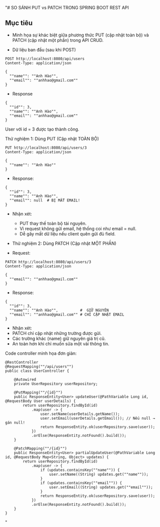 "# SO SÁNH PUT vs PATCH TRONG SPRING BOOT REST API

## Mục tiêu

* Minh họa sự khác biệt giữa phương thức PUT (cập nhật toàn bộ) và PATCH (cập nhật một phần) trong API CRUD.

* Dữ liệu ban đầu (sau khi POST)

```
POST http://localhost:8080/api/users
Content-Type: application/json

{
  ""name"": ""Anh Hào"",
  ""email"": ""anhhao@gmail.com""
}
```

* Response

```
{
  ""id"": 3,
  ""name"": ""Anh Hào"",
  ""email"": ""anhhao@gmail.com""
}
```

User với id = 3 được tạo thành công.

Thử nghiệm 1: Dùng PUT (Cập nhật TOÀN BỘ)
```
PUT http://localhost:8080/api/users/3
Content-Type: application/json

{
  ""name"": ""Anh Hào""
}
```
* Response:
```
{
  ""id"": 3,
  ""name"": ""Anh Hào"",
  ""email"": null  # BỊ MẤT EMAIL!
}
```

* Nhận xét:
  * PUT thay thế toàn bộ tài nguyên.
  * Vì request không gửi email, hệ thống coi như email = null.
  * Dễ gây mất dữ liệu nếu client quên gửi đủ field.

* Thử nghiệm 2: Dùng PATCH (Cập nhật MỘT PHẦN)

* Request:

```
PATCH http://localhost:8080/api/users/3
Content-Type: application/json

{
  ""email"": ""anhhao@gmail.com""
}
```
* Response: 
```
{
  ""id"": 3,
  ""name"": ""Anh Hào"",          #  GIỮ NGUYÊN
  ""email"": ""anhhao@gmail.com"" # CHỈ CẬP NHẬT EMAIL
}
```

* Nhận xét:
 * PATCH chỉ cập nhật những trường được gửi.
 * Các trường khác (name) giữ nguyên giá trị cũ.
 * An toàn hơn khi chỉ muốn sửa một vài thông tin.


Code controller minh họa đơn giản:

```
@RestController
@RequestMapping(""/api/users"")
public class UserController {

    @Autowired
    private UserRepository userRepository;

    @PutMapping(""/{id}"")
    public ResponseEntity<User> updateUser(@PathVariable Long id, @RequestBody User userDetails) {
        return userRepository.findById(id)
            .map(user -> {
                user.setName(userDetails.getName());
                user.setEmail(userDetails.getEmail()); // Nếu null → gán null!
                return ResponseEntity.ok(userRepository.save(user));
            })
            .orElse(ResponseEntity.notFound().build());
    }

    @PatchMapping(""/{id}"")
    public ResponseEntity<User> partialUpdateUser(@PathVariable Long id, @RequestBody Map<String, Object> updates) {
        return userRepository.findById(id)
            .map(user -> {
                if (updates.containsKey(""name"")) {
                    user.setName((String) updates.get(""name""));
                }
                if (updates.containsKey(""email"")) {
                    user.setEmail((String) updates.get(""email""));
                }
                return ResponseEntity.ok(userRepository.save(user));
            })
            .orElse(ResponseEntity.notFound().build());
    }
}
```
"